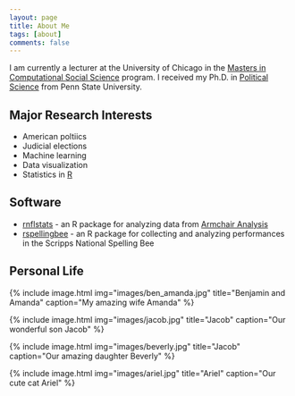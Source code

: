 ```yaml
---
layout: page
title: About Me
tags: [about]
comments: false
---
```


I am currently a lecturer at the University of Chicago in the [Masters in Computational Social Science](https://macss.uchicago.edu) program. I received my Ph.D. in [Political Science](http://polisci.la.psu.edu/) from Penn State University.

## Major Research Interests

* American poltiics
* Judicial elections
* Machine learning
* Data visualization
* Statistics in [R](https://www.r-project.org/)

## Software

* [rnflstats](https://github.com/bensoltoff/rnflstats) - an R package for analyzing data from [Armchair Analysis](http://armchairanalysis.com/index.php)
* [rspellingbee](https://github.com/bensoltoff/rspellingbee) - an R package for collecting and analyzing performances in the Scripps National Spelling Bee

## Personal Life

{% include image.html img="images/ben_amanda.jpg" title="Benjamin and Amanda" caption="My amazing wife Amanda" %}

{% include image.html img="images/jacob.jpg" title="Jacob" caption="Our wonderful son Jacob" %}

{% include image.html img="images/beverly.jpg" title="Jacob" caption="Our amazing daughter Beverly" %}

{% include image.html img="images/ariel.jpg" title="Ariel" caption="Our cute cat Ariel" %}
